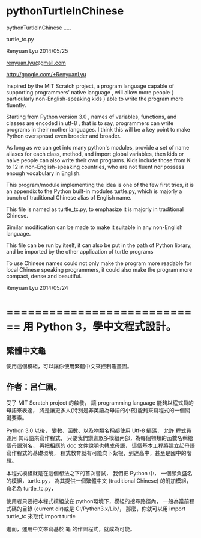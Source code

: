 pythonTurtleInChinese
=====================

pythonTurtleInChinese .....

turtle_tc.py

Renyuan Lyu
2014/05/25

renyuan.lyu@gmail.com

http://google.com/+RenyuanLyu




Inspired by the MIT Scratch project, 
a program language capable of supporting programmers' native language ,
will allow more people ( particularly non-English-speaking kids ) able to write the program more fluently.

Starting from Python version 3.0 ,  names of variables, functions, and classes  are encoded in utf-8 ,
that is to say, programmers can write programs in their mother languages. 
I think this will be a key point to make Python overspread even broader and broader.

As long as we can get into many python's modules, provide a set of name aliases for each class, method, and import global variables, then kids or naive people can also write their own programs. Kids include those from K to 12 in non-English-speaking countries, who are not fluent nor possess enough vocabulary in English. 

This program/module implementing the idea is one of the few first tries,
it is an appendix to the Python built-in modules turtle.py, 
which is majorly a bunch of traditional Chinese alias of English name.

This file is named as turtle_tc.py, to emphasize it is majorly in traditional Chinese.

Similar modification can be made to make it suitable in any non-English language. 

This file can be run by itself, 
it can also be put in the path of Python library, 
and be imported by the other application of turtle programs

To use Chinese names could not only make the program more readable for local Chinese speaking programmers, 
it could also make the program more compact, dense and beautiful.

Renyuan Lyu
2014/05/24

============================
用 Python 3，學中文程式設計。
============================

繁體中文龜
----------

使用這個模組，可以讓你使用繁體中文來控制龜畫圖。

作者：呂仁園。
-------------

受了 MIT Scratch project 的啟發，
讓 programming language 能夠以程式員的母語來表達，
將是讓更多人(特別是非英語為母語的小孩)能夠來寫程式的一個關鍵要素。

Python 3.0 以後， 變數、函數、以及物類名稱都使用  Utf-8 編碼，
允許 程式員 運用 其母語來寫作程式，
只要我們鑽進眾多模組內部，為每個物類的函數名稱給個母語別名，
再把相應的 doc 文件說明也轉成母語，
這個基本工程將建立起母語寫作程式的基礎環境，
程式教育就有可能向下紮根，到達高中，甚至是國中的階段。

本程式模組就是在這個想法之下的首次嘗試，
我們把 Python 中， 一個頗負盛名的模組，turtle.py，
為其提供一個繁體中文 (traditional Chinese) 的附加模組，
命名為 turtle_tc.py，

使用者只要把本程式模組放在 python環境下，模組的搜尋路徑內，
一般為當前程式碼的目錄 (current dir)或是 C:/Python3.x/Lib/，
那麼，你就可以用
import turtle_tc
來取代
import turtle

進而，運用中文來寫基於 龜 的作圖程式，就成為可能。


